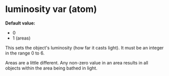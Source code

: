 # luminosity var (atom)
**Default value:**
+   0
+   1 (areas)


This sets the object\'s luminosity (how far it casts light). It
must be an integer in the range 0 to 6. 

Areas are a little
different. Any non-zero value in an area results in all objects within
the area being bathed in light.

